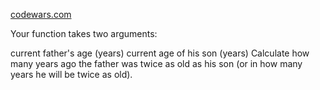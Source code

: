 [codewars.com](https://www.codewars.com/kata/5b853229cfde412a470000d0/train/javascript)

Your function takes two arguments:

current father's age (years)
current age of his son (years)
Сalculate how many years ago the father was twice as old as his son (or in how many years he will be twice as old).